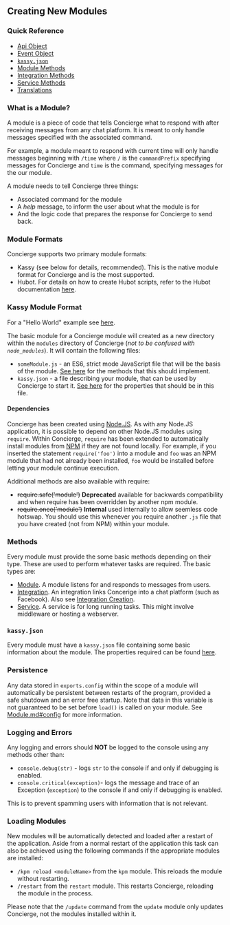 ## Creating New Modules
### Quick Reference
- [Api Object](./api/Api.md)
- [Event Object](./api/Event.md)
- [`kassy.json`](./api/Kassy.json.md)
- [Module Methods](./api/Module.md)
- [Integration Methods](./api/Integration.md)
- [Service Methods](./api/Service.md)
- [Translations](./api/Translation.md)

### What is a Module?
A module is a piece of code that tells Concierge what to respond with after receiving messages from any chat platform. It is meant to only handle messages specified with the associated command.

For example, a module meant to respond with current time will only handle messages beginning with `/time` where `/` is the `commandPrefix` specifying messages for Concierge and `time` is the command, specifying messages for the our module.

A module needs to tell Concierge three things:
- Associated command for the module
- A *help* message, to inform the user about what the module is for
- And the logic code that prepares the response for Concierge to send back.

### Module Formats
Concierge supports two primary module formats:
- Kassy (see below for details, recommended). This is the native module format for Concierge and is the most supported.
- Hubot. For details on how to create Hubot scripts, refer to the Hubot documentation [here](https://hubot.github.com/docs/scripting/).

### Kassy Module Format
For a "Hello World" example see [here](https://github.com/concierge/HelloConcierge).

The basic module for a Concierge module will created as a new directory within the `modules` directory of Concierge (*not to be confused with `node_modules`*).
It will contain the following files:
- `someModule.js` - an ES6, strict mode JavaScript file that will be the basis of the module. [See here](./api/Module.md) for the methods that this should implement.
- `kassy.json` - a file describing your module, that can be used by Concierge to start it. [See here](./api/Kassy.json.md) for the properties that should be in this file.

#### Dependencies
Concierge has been created using [Node.JS](https://nodejs.org/). As with any Node.JS application, it is possible to depend on other Node.JS modules using `require`. Within Concierge, `require` has been extended to automatically install modules from [NPM](https://www.npmjs.com/) if they are not found locally.
For example, if you inserted the statement `require('foo')` into a module and `foo` was an NPM module that had not already been installed, `foo` would be installed before letting your module continue execution.

Additional methods are also available with require:
* ~~require.safe('module')~~ __Deprecated__ available for backwards compatibility and when require has been overridden by another npm module.
* ~~require.once('module')~~ __Internal__ used internally to allow seemless code hotswap. You should use this whenever you require another `.js` file that you have created (not from NPM) within your module.

### Methods
Every module must provide the some basic methods depending on their type. These are used to perform whatever tasks are required. The basic types are:
- [Module](./api/Module.md). A module listens for and responds to messages from users.
- [Integration](./api/Integration.md). An integration links Concerige into a chat platform (such as Facebook). Also see [Integration Creation](./IntegrationCreation.md).
- [Service](./api/Service.md). A service is for long running tasks. This might involve middleware or hosting a webserver.

### `kassy.json`
Every module must have a `kassy.json` file containing some basic information about the module. The properties required can be found [here](./api/Kassy.json.md).

### Persistence
Any data stored in `exports.config` within the scope of a module will automatically be persistent between restarts of the program, provided a safe shutdown and an error free startup. Note that data in this variable is not guaranteed to be set before `load()` is called on your module. See [Module.md#config](./api/Module.md#config) for more information.

### Logging and Errors
Any logging and errors should <b>NOT</b> be logged to the console using any methods other than:
- `console.debug(str)` - logs `str` to the console if and only if debugging is enabled.
- `console.critical(exception)`- logs the message and trace of an Exception (`exception`) to the console if and only if debugging is enabled.

This is to prevent spamming users with information that is not relevant.

### Loading Modules
New modules will be automatically detected and loaded after a restart of the application. Aside from a normal restart of the application this task can also be achieved using the following commands if the appropriate modules are installed:
- `/kpm reload <moduleName>` from the `kpm` module. This reloads the module without restarting.
- `/restart` from the `restart` module. This restarts Concierge, reloading the module in the process.

Please note that the `/update` command from the `update` module only updates Concierge, not the modules installed within it.
